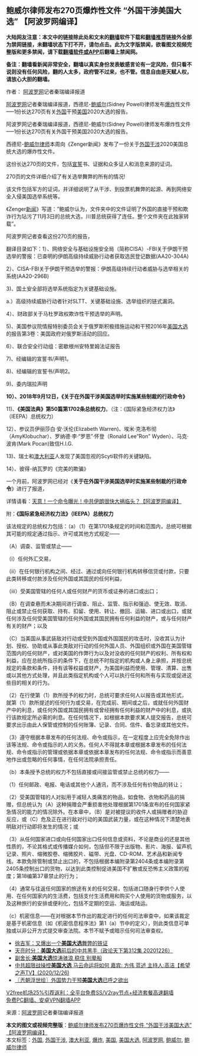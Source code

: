  <h2>鲍威尔律师发布270页爆炸性文件 “外国干涉美国大选” 【阿波罗网编译】</h2> <p class="notice"><b>大陆网友注意：本文中的链接除此处和文末的<a href="https://github.com/bannedbook/fanqiang" >翻墙</a>软件下载和<a href="https://github.com/killgcd/justmysocks/blob/master/README.md">翻墙推荐</a>链接外全部为禁网链接，未翻墙状态下打不开，请勿点击。此为文字版禁闻，欲看图文视频完整版和更多禁闻，请下载<a href="https://github.com/bannedbook/fanqiang">翻墙软件或APP</a>后翻墙上禁闻网。</p><p>备注：翻墙看新闻非常安全，翻墙以真实身份发表敏感言论有一定风险，但只看不说则没有任何风险，翻的人太多，政府管不过来，也不管。信息自由是天赋人权，请放心大胆的翻墙。</b></p>  <div class="entry"> <p>作者： <span class='wp_keywordlink_affiliate'><a href="https://www.aboluowang.com/" title="阿波罗网" target="_blank">阿波罗网</a></span>记者秦瑞编译报道</p> <p id="summary"><a href="https://www.bannedbook.org/bnews/tag/%e9%98%bf%e6%b3%a2%e7%bd%97%e7%bd%91/" class="st_tag internal_tag" rel="tag" title="标签 阿波罗网 下的日志">阿波罗网</a>记者秦瑞编译报道，西德尼-<a href="https://www.bannedbook.org/bnews/tag/%e9%b2%8d%e5%a8%81%e5%b0%94/" class="st_tag internal_tag" rel="tag" title="标签 鲍威尔 下的日志">鲍威尔</a>(Sidney Powell)律师发布<a href="https://www.bannedbook.org/bnews/tag/%e7%88%86%e7%82%b8/" class="st_tag internal_tag" rel="tag" title="标签 爆炸 下的日志">爆炸</a>性文件&#8212;&#8211;1份长达270页有关<a href="https://www.bannedbook.org/bnews/tag/%e5%a4%96%e5%9b%bd/" class="st_tag internal_tag" rel="tag" title="标签 外国 下的日志">外国</a>干预<a href="https://www.bannedbook.org/bnews/tag/%e7%be%8e%e5%9b%bd/" class="st_tag internal_tag" rel="tag" title="标签 美国 下的日志">美国</a>2020大选的报告。</p> <p>阿波罗网记者秦瑞编译报道，西德尼-鲍威尔(Sidney Powell)律师发布爆炸性文件&#8212;&#8211;1份长达270页有关外国干预美国2020大选的报告。</p> <p>西德尼-<a href="https://www.bannedbook.org/bnews/tag/%e9%b2%8d%e5%a8%81%e5%b0%94%e5%be%8b%e5%b8%88/" class="st_tag internal_tag" rel="tag" title="标签 鲍威尔律师 下的日志">鲍威尔律师</a>本周向《Zenger新闻》发布了一份关于<a href="https://www.bannedbook.org/bnews/tag/%E5%A4%96%E5%9B%BD%E5%B9%B2%E6%B6%89/" class="st_tag internal_tag" rel="tag" title="标签 外国干涉 下的日志">外国干涉</a>2020美国总统大选的爆炸性文件。</p> <p>这份长达270页的文件，包括<span class='wp_keywordlink'><a href="https://www.bannedbook.org/forum5/topic17.html" title="宣誓与预言" target="_blank">宣誓</a></span>书、证据和众多证人和消息来源的证词。</p> <p>270页的文件详细介绍了有关选举舞弊的所有的情况!</p> <p>该文件包括军方的证词，并详细说明了从干涉、到投票机舞弊的起源、再到网络安全入侵美国选举系统等。</p> <p>《Zenger<span class='wp_keywordlink_affiliate'><a href="https://www.bannedbook.org/" title="新闻">新闻</a></span>》写道：&#8221;鲍威尔认为，文件夹中的文件证明了外国的直接干预和欺诈行为玷污了11月3日的总统大选，川普总统获得了连任。整个文件夹在此独家转载&#8221;。</p> <p>阿波罗网记者查看这份270页的报告，</p> <p>翻译目录如下：1）、网络安全与基础设施安全局（简称CISA）-FBI关于伊朗干预选举的警报：已查明的伊朗高级持续威胁行动者获取选民登记数据(AA20-304A)</p>  <p>2）、CISA-FBI关于伊朗干预选举的警报：伊朗高级持续行动者威胁与选举相关的系统(AA20-296B)</p> <p>3)、国土安全部将选举系统指定为关键基础设施。</p> <p>a.）高级持续威胁行动者针对SLTT、关键基础设施、选举组织的链式漏洞。</p> <p>4）、财政部关于马杜罗政权欺诈性干预选举的声明。</p> <p>5)、美国参议院情报特别委员会关于俄罗斯积极措施运动和干预2016年<a href="https://www.bannedbook.org/bnews/tag/%e7%be%8e%e5%9b%bd%e5%a4%a7%e9%80%89/" class="st_tag internal_tag" rel="tag" title="标签 美国大选 下的日志">美国大选</a>的报告第3卷：美国政府对俄罗斯活动的回应。</p> <p>6）、联合安全行动组：密歇根州安特里姆法证报告</p> <p>7)、经编辑的宣誓书/声明1。</p> <p>8)、经编辑的宣誓书/声明2。</p> <p>9)、委内瑞拉声明</p> <p><strong>10）、2018年9月12日，《关于在外国干涉美国选举时实施某些制裁的行政命令》</strong></p>  <p>11)、<strong>《美国法典》第50篇第1702条总统权力</strong>。（注：《国际紧急经济权力法》（IEEPA）总统权力）</p> <p>12）、参议员伊丽莎白·安·沃伦(Elizabeth Warren)、埃米·克洛布彻（AmyKlobuchar）、罗纳德·李·“罗恩”·怀登（Ronald Lee&#8221;Ron&#8221; Wyden）、马克·波肯(Mark Pocan)致信H.I.G.</p> <p>13)、瑞士和<a href="https://www.bannedbook.org/bnews/tag/%e6%be%b3%e5%a4%a7%e5%88%a9%e4%ba%9a/" class="st_tag internal_tag" rel="tag" title="标签 澳大利亚 下的日志">澳大利亚</a>人发现了美国忽视的Scyti软件的关键缺陷。</p> <p>14）、彼得-纳瓦罗的《完美的欺骗》</p> <p>一个月前，阿波罗网已经对《<strong>关于在外国干涉美国选举时实施某些制裁的行政命令</strong>》进行了报道，</p> <p>详情请看：<a href="https://www.aboluowang.com/2020/1129/1528613.html">天意！一个命令曝光！中共伊朗很快大祸临头？【阿波罗网编译】</a></p> <p>附：<strong>《国际紧急经济权力法》（IEEPA）总统权力&nbsp;</strong></p> <p>该法规定的总统权力包括：（a）（1）在第1701条规定的时间和范围内，总统可根据其可能的规定通过指示、许可或其他方式规定——</p> <p>（A）调查、监管或禁止——</p> <p>（i）任何外汇交易，</p>  <p>（ii）在任何银行机构之间、经过、通过或向任何银行机构转移信贷或付款，只要此类转移或付款涉及任何外国或其国民的任何利益，</p> <p>（iii）受美国管辖的任何人或任何财产的货币或证券的进口或出口；</p> <p>（B）在调查悬而未决期间进行调查、阻止、监管、指示和强迫、使无效、取消、阻止或禁止任何获取、持有、扣留、使用、转让、撤回、运输、进口或出口，或就任何涉及任何受美国管辖的任何外国或其国民拥有任何利益的财产，或与任何财产有关的财产；以及</p> <p>（C）当美国从事武装敌对行动或受到外国或外国国民的攻击时，没收其认为计划、授权、协助或从事此类敌对行动的任何外国人员、外国组织或外国在美国管辖范围内的任何财产，或对美国的作弊行为以及对没收的任何财产的权利、所有权和利益，应在总统所指示的条件下，在总统不时指定的机构或人身上承担，并按总统规定的条款和条件，持有该等权益或财产，为美国利益而使用、管理、清算、出售或以其他方式处理，并且此类指定机构或个人可以执行任何和所有与实现或促进这些目的相关的行为。</p> <p>（2）在行使第（1）款所授予的权力时，总统可要求任何人以报告或其他形式，就第（1）款所提述的任何行为或交易，在完成前、期间或之后，或就任何外国财产中的利息，或任何外国或其国民拥有或曾经拥有任何利益的财产中的利息，或执行该款规定所必需的利息。在任何情况下，如根据本款要求某人提交报告，总统可要求出示由此人保管或控制的任何账簿、记录、合同、信件、备忘录或其他文件。</p> <p>（3）遵守根据本章发布的任何法规、命令或指示，在一定程度上应完全免除作出该等法规、命令或指示的人的义务。任何人不得就本章或根据本章发布的任何法规、命令或指示的管理或依据本章或依据本章发布的任何法规、命令或指示而善意地作出或忽略的任何事情，在任何法院承担责任。</p> <p>（b）本条授予总统的权力不包括直接或间接监管或禁止总统的权力——</p> <p>（1）任何邮政、电报、电话或其他个人通讯，而不涉及任何有价物品的转让；</p> <p>（2）受美国管辖的人对拟用于减轻人类痛苦的物品，如食物、衣物和药品的捐赠，但总统认为（A）这种捐赠会严重损害他处理根据第1701条宣布的任何国家紧急情况的能力的情况除外。在本章中，（B）是对被提议的收件人或捐赠者的胁迫反应，或（C）危及正在进行敌对行动的美国武装力量，或在这种情况下清楚地表明敌对行动即将发生的情况；或</p> <p>（3）从任何国家进口或向任何国家出口任何信息或资料，不论是商业的还是其他性质的，不论其格式或传播媒介如何，包括但不限于出版物、影片、海报、留声机记录、照片、缩微胶卷、缩微胶片、磁带、光盘、CD-ROM、艺术品和新闻专线。本款免除管制或禁止出口的，不包括根据本编附录第2404条或本编附录第2405条控制出口的货物，以达到此类控制促进美国不扩散或反恐怖主义政策的程度；第18编第37章禁止的行为；</p>  <p>（4）通常与往返任何国家的旅途有关的任何交易，包括进口随身行李供个人使用、在任何国家内的生活费，包括支付生活费用和购买个人使用的货物或服务，以及这种旅行的安排或便利化，包括不定期的空运、海运或陆运。</p> <p>（c）机密信息——在对根据本节作出的裁定进行的任何司法审查中，如果该裁定是基于机密信息（如《机密信息程序法》第1（a）节中的定义），则此类信息可单独或以非公开方式提交审查法院。本节不赋予或暗示任何司法审查权。</p> <ul class='op-related-articles' title='相关阅读'> <li><a href='https://www.bannedbook.org/bnews/comments/20201227/1455808.html' target='_blank'>徐吉军：又爆出一个<b>美国大选</b>舞弊的铁证</a></li> <li><a href='https://www.bannedbook.org/bnews/cbnews/20201227/1455797.html' target='_blank'>天亮时分：<b>美国大选</b>前后的中共黑手（政论天下第312集 20201226）</a></li> <li><a href='https://www.bannedbook.org/bnews/comments/20201227/1455785.html' target='_blank'>副舍长:<b>美国大选</b>惊涛骇浪 稳住 别晕船</a></li> <li><a href='https://www.bannedbook.org/bnews/cbnews/20201227/1455751.html' target='_blank'>中共超限战操控<b>美国大选</b>   马云命运将如何  嘉宾: 方伟 蓝述 主持人:高洁【希望之声TV】(2020/12/26)</a></li> <li><a href='https://www.bannedbook.org/bnews/ssgc/20201227/1455643.html' target='_blank'>〖兲朝浮世绘〗外国势力干预<b>美国大选</b>已呼之欲出</a></li> </ul> <p class="texttj"> <a href="https://github.com/bannedbook/fanqiang/wiki/V2ray%E6%9C%BA%E5%9C%BA" target="_blank">V2free机场25%引荐返利：全平台免费SS/V2ray节点+经济套餐高速翻墙</a><br/> <a href="https://github.com/bannedbook/fanqiang/wiki/%E7%A6%81%E9%97%BB%E7%BD%91%E5%AE%89%E5%8D%93%E7%BF%BB%E5%A2%99%E6%96%B0%E9%97%BBAPP" target="_blank">免费PC翻墙、安卓VPN翻墙APP</a></p><p> 来源：<a href="https://www.aboluowang.com/2020/1227/1538795.html" target="_blank">阿波罗网</a>记者秦瑞编译报道 </p><a name='sharetosocial'></a>       <div><b>本文的图文或视频完整版</b>：<a href='https://www.bannedbook.org/bnews/topimagenews/20201227/1455871.html'>鲍威尔律师发布270页爆炸性文件 “外国干涉美国大选” 【阿波罗网编译】</a></div>  </div><!--END ENTRY--> <div class="postfooter"> <div>本文标签：<a href="https://www.bannedbook.org/bnews/tag/%e5%a4%96%e5%9b%bd/" rel="tag">外国</a>, <a href="https://www.bannedbook.org/bnews/tag/%E5%A4%96%E5%9B%BD%E5%B9%B2%E6%B6%89/" rel="tag">外国干涉</a>, <a href="https://www.bannedbook.org/bnews/tag/%e6%be%b3%e5%a4%a7%e5%88%a9%e4%ba%9a/" rel="tag">澳大利亚</a>, <a href="https://www.bannedbook.org/bnews/tag/%e7%88%86%e7%82%b8/" rel="tag">爆炸</a>, <a href="https://www.bannedbook.org/bnews/tag/%e7%be%8e%e5%9b%bd/" rel="tag">美国</a>, <a href="https://www.bannedbook.org/bnews/tag/%e7%be%8e%e5%9b%bd%e5%a4%a7%e9%80%89/" rel="tag">美国大选</a>, <a href="https://www.bannedbook.org/bnews/tag/%e9%98%bf%e6%b3%a2%e7%bd%97%e7%bd%91/" rel="tag">阿波罗网</a>, <a href="https://www.bannedbook.org/bnews/tag/%e9%b2%8d%e5%a8%81%e5%b0%94/" rel="tag">鲍威尔</a>, <a href="https://www.bannedbook.org/bnews/tag/%e9%b2%8d%e5%a8%81%e5%b0%94%e5%be%8b%e5%b8%88/" rel="tag">鲍威尔律师</a></div>  </div><!--END POSTFOOTER--> 